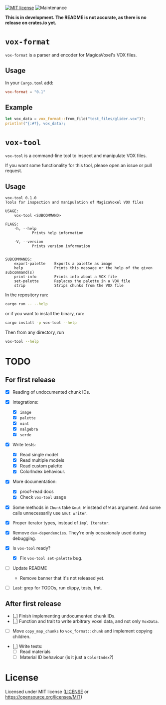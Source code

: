 [![MIT license](https://img.shields.io/badge/license-MIT-brightgreen)](https://opensource.org/licenses/MIT)
![Maintenance](https://img.shields.io/badge/maintenance-experimental-blue.svg)


**This is in development. The README is not accurate, as there is no release on crates.io yet.**


# `vox-format`

`vox-format` is a parser and encoder for MagicaVoxel's VOX files.

## Usage

In your `Cargo.toml` add:

```toml
vox-format = "0.1"
```

## Example

```rust
let vox_data = vox_format::from_file("test_files/glider.vox")?;
println!("{:#?}, vox_data);
```

# `vox-tool`

`vox-tool` is a command-line tool to inspect and manipulate VOX files.

If you want some functionality for this tool, please open an issue or pull request.

## Usage

```
vox-tool 0.1.0
Tools for inspection and manipulation of MagicaVoxel VOX files

USAGE:
    vox-tool <SUBCOMMAND>

FLAGS:
    -h, --help
            Prints help information

    -V, --version
            Prints version information


SUBCOMMANDS:
    export-palette    Exports a palette as image
    help              Prints this message or the help of the given subcommand(s)
    print-info        Prints info about a VOX file
    set-palette       Replaces the palette in a VOX file
    strip             Strips chunks from the VOX file
```


In the repository run:

```sh
cargo run -- --help
```

or if you want to install the binary, run:

```sh
cargo install -p vox-tool --help
```

Then from any directory, run

```sh
vox-tool --help
```


# TODO

## For first release

 - [x] Reading of undocumented chunk IDs.
 - [x] Integrations:
   - [x] `image`
   - [x] `palette`
   - [x] `mint`
   - [x] `nalgebra`
   - [x] `serde`
 - [x] Write tests:
   - [x] Read single model
   - [x] Read multiple models
   - [x] Read custom palette
   - [x] ColorIndex behaviour.
 - [x] More documentation:
   - [x] proof-read docs
   - [x] Check `vox-tool` usage
 - [x] Some methods in `Chunk` take `&mut W` instead of `W` as argument. And some calls unnecessarily use `&mut writer`.
 - [x] Proper iterator types, instead of `impl Iterator`.
 - [x] Remove `dev-dependencies`. They're only occasionaly used during debugging.
 - [X] Is `vox-tool` ready?
   - [X] Fix `vox-tool set-palette` bug.
 - [ ] Update README
   - Remove banner that it's not released yet.
 - [ ] Last: grep for TODOs, run clippy, tests, fmt.


## After first release

 - [_] Finish implementing undocumented chunk IDs.
 - [_] Function and trait to write arbitrary voxel data, and not only `VoxData`.
 - [ ] Move `copy_map_chunks` to `vox_format::chunk` and implement copying children.
 - [_] Write tests:
   - [ ] Read materials
   - [ ] Material ID behaviour (is it just a `ColorIndex`?)

# License

Licensed under MIT license ([LICENSE](LICENSE) or https://opensource.org/licenses/MIT)
